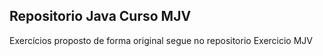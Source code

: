 ## Repositorio Java Curso MJV

Exercícios proposto de forma original segue no repositorio Exercicio MJV

